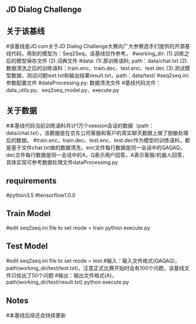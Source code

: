 ## JD Dialog Challenge


## 关于该基线
#该基线是JD.com关于JD Dialog Challenge大赛向广大参赛选手们提供的开源基线代码，用到的模型为：Seq2Seq，该基线仅作参考。
#working_dir: (1).训练之后的模型保存文件  (2).词典文件
#data: (1).原训练语料, path：data/chat.txt  (2).数据清洗之后的训练语料：train.enc、train.dec、test.enc、test.dec (3).测试模型数据，测试问题test.txt和输出结果result.txt，path：data/test/
#seq2seq.ini: 参数配置文件
#dataProcessing.py: 数据清洗文件
#基线代码文件：data_utils.py、seq2seq_model.py、execute.py


## 关于数据
#本基线代码当前训练语料共计1万个seesion会话的数据（path：data/chat.txt），该数据是在京东公司客服和客户的真实聊天数据上做了脱敏处理后的数据。
#train.enc、train.dec、test.enc、test.dec作为模型的训练语料，都是基于文件chat.txt做的数据清洗，enc文件每行数据是同一会话中的QAQAQ，dec文件每行数据是同一会话中的A，Q表示用户回答，A表示客服/机器人回答，具体实现可参考数据处理文件dataProcessing.py


## requirements
#python3.5
#tensorflow1.0.0


## Train Model
#edit seq2seq.ini file to set mode = train
python execute.py


## Test Model
#edit seq2seq.ini file to set mode = test
#输入：输入文件格式(QAQAQ)，path(working_dir/test/test.txt)，注意正式比赛开始时会有100个问题，该基线文件只给出了50个问题
#输出：输出文件格式(A)，path(working_dir/test/result.txt)
python execute.py


## Notes
#本基线后续还会持续更新

